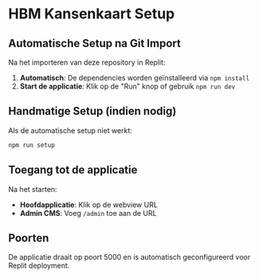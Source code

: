 
# HBM Kansenkaart Setup

## Automatische Setup na Git Import

Na het importeren van deze repository in Replit:

1. **Automatisch**: De dependencies worden geïnstalleerd via `npm install`
2. **Start de applicatie**: Klik op de "Run" knop of gebruik `npm run dev`

## Handmatige Setup (indien nodig)

Als de automatische setup niet werkt:

```bash
npm run setup
```

## Toegang tot de applicatie

Na het starten:
- **Hoofdapplicatie**: Klik op de webview URL
- **Admin CMS**: Voeg `/admin` toe aan de URL

## Poorten

De applicatie draait op poort 5000 en is automatisch geconfigureerd voor Replit deployment.
